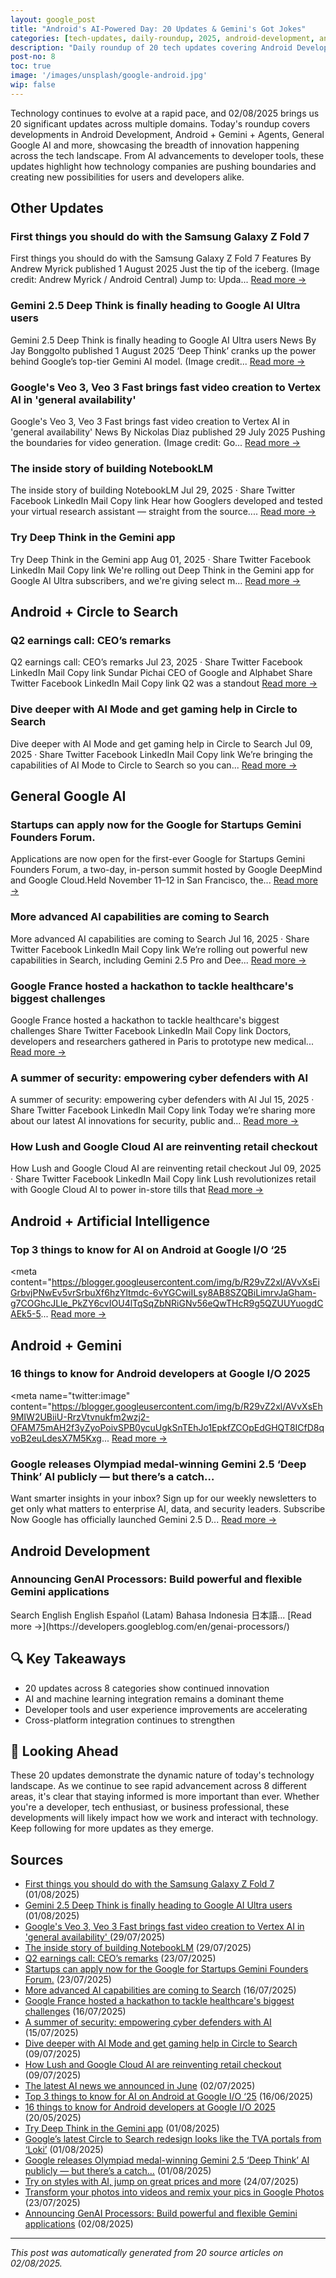 ```yaml
---
layout: google_post
title: "Android's AI-Powered Day: 20 Updates & Gemini's Got Jokes"
categories: [tech-updates, daily-roundup, 2025, android-development, android-+-gemini-+-agents, general-google-ai, android-+-artificial-intelligence, android-+-gemini, privacy-&-security, uncategorized]
description: "Daily roundup of 20 tech updates covering Android Development, Android + Gemini + Agents, General Google AI and more. Stay informed on the latest developments."
post-no: 8
toc: true
image: '/images/unsplash/google-android.jpg'
wip: false
---
```


Technology continues to evolve at a rapid pace, and 02/08/2025 brings us 20 significant updates across multiple domains. Today's roundup covers developments in Android Development, Android + Gemini + Agents, General Google AI and more, showcasing the breadth of innovation happening across the tech landscape. From AI advancements to developer tools, these updates highlight how technology companies are pushing boundaries and creating new possibilities for users and developers alike.

## Other Updates

###  First things you should do with the Samsung Galaxy Z Fold 7 

First things you should do with the Samsung Galaxy Z Fold 7 Features By Andrew Myrick published 1 August 2025 Just the tip of the iceberg. (Image credit: Andrew Myrick / Android Central) Jump to: Upda... [Read more →](https://www.androidcentral.com/phones/samsung-galaxy/first-things-you-should-do-with-the-samsung-galaxy-z-fold-7)

###  Gemini 2.5 Deep Think is finally heading to Google AI Ultra users 

Gemini 2.5 Deep Think is finally heading to Google AI Ultra users News By Jay Bonggolto published 1 August 2025 ‘Deep Think’ cranks up the power behind Google’s top-tier Gemini AI model. (Image credit... [Read more →](https://www.androidcentral.com/apps-software/gemini-2-5-deep-think-is-finally-heading-to-google-ai-ultra-users)

###  Google's Veo 3, Veo 3 Fast brings fast video creation to Vertex AI in 'general availability' 

Google's Veo 3, Veo 3 Fast brings fast video creation to Vertex AI in 'general availability' News By Nickolas Diaz published 29 July 2025 Pushing the boundaries for video generation. (Image credit: Go... [Read more →](https://www.androidcentral.com/apps-software/ai/google-veo-3-veo-3-fast-fast-video-creation-vertex-ai-feature-teaser-announced)

### The inside story of building NotebookLM

The inside story of building NotebookLM Jul 29, 2025 · Share Twitter Facebook LinkedIn Mail Copy link Hear how Googlers developed and tested your virtual research assistant — straight from the source.... [Read more →](https://blog.google/technology/ai/developing-notebooklm/)

### Try Deep Think in the Gemini app

Try Deep Think in the Gemini app Aug 01, 2025 · Share Twitter Facebook LinkedIn Mail Copy link We're rolling out Deep Think in the Gemini app for Google AI Ultra subscribers, and we're giving select m... [Read more →](https://blog.google/products/gemini/gemini-2-5-deep-think/)

## Android + Circle to Search

### Q2 earnings call: CEO’s remarks

Q2 earnings call: CEO’s remarks Jul 23, 2025 · Share Twitter Facebook LinkedIn Mail Copy link Sundar Pichai CEO of Google and Alphabet Share Twitter Facebook LinkedIn Mail Copy link Q2 was a standout [Read more →](https://blog.google/inside-google/message-ceo/alphabet-earnings-q2-2025/)

### Dive deeper with AI Mode and get gaming help in Circle to Search

Dive deeper with AI Mode and get gaming help in Circle to Search Jul 09, 2025 · Share Twitter Facebook LinkedIn Mail Copy link We’re bringing the capabilities of AI Mode to Circle to Search so you can... [Read more →](https://blog.google/products/search/circle-to-search-ai-mode-gaming/)

## General Google AI

### Startups can apply now for the Google for Startups Gemini Founders Forum.

Applications are now open for the first-ever Google for Startups Gemini Founders Forum, a two-day, in-person summit hosted by Google DeepMind and Google Cloud.Held November 11–12 in San Francisco, the... [Read more →](https://blog.google/outreach-initiatives/entrepreneurs/apply-google-for-startups-gemini-founders-fund/)

### More advanced AI capabilities are coming to Search

More advanced AI capabilities are coming to Search Jul 16, 2025 · Share Twitter Facebook LinkedIn Mail Copy link We’re rolling out powerful new capabilities in Search, including Gemini 2.5 Pro and Dee... [Read more →](https://blog.google/products/search/deep-search-business-calling-google-search/)

### Google France hosted a hackathon to tackle healthcare's biggest challenges

Google France hosted a hackathon to tackle healthcare's biggest challenges Share Twitter Facebook LinkedIn Mail Copy link Doctors, developers and researchers gathered in Paris to prototype new medical... [Read more →](https://blog.google/technology/health/google-france-ai-healthcare-hackathon/)

### A summer of security: empowering cyber defenders with AI

A summer of security: empowering cyber defenders with AI Jul 15, 2025 · Share Twitter Facebook LinkedIn Mail Copy link Today we’re sharing more about our latest AI innovations for security, public and... [Read more →](https://blog.google/technology/safety-security/cybersecurity-updates-summer-2025/)

### How Lush and Google Cloud AI are reinventing retail checkout

How Lush and Google Cloud AI are reinventing retail checkout Jul 09, 2025 · Share Twitter Facebook LinkedIn Mail Copy link Lush revolutionizes retail with Google Cloud AI to power in-store tills that [Read more →](https://blog.google/around-the-globe/google-europe/united-kingdom/how-lush-and-google-cloud-ai-are-reinventing-retail-checkout/)

## Android + Artificial Intelligence

### Top 3 things to know for AI on Android at Google I/O ‘25

<meta content="https://blogger.googleusercontent.com/img/b/R29vZ2xl/AVvXsEiGrbvjPNwEv5vrSrbuXf6hzYltmdc-6vYGCwiILsy8AB8SZQBiLimrvJaGham-g7COGhcJLle_PkZY6cvIOU4lTqSqZbNRiGNv56eQwTHcR9g5QZUUYuogdCAEk5-5... [Read more →](https://android-developers.googleblog.com/2025/06/top-3-updates-for-ai-on-android-google-io.html)

## Android + Gemini

### 16 things to know for Android developers at Google I/O 2025

<meta name="twitter:image" content="https://blogger.googleusercontent.com/img/b/R29vZ2xl/AVvXsEh9MIW2UBiiU-RrzVtvnukfm2wzj2-OFAM75mAH2f3yZyoPoivSPB0ycuUgkSnTEhJo1EpkfZCOpEdGHQT8ICfD8qvoB2euLdesX7M5Kxg... [Read more →](https://android-developers.googleblog.com/2025/05/16-things-to-know-for-android-developers-google-io-2025.html)

### Google releases Olympiad medal-winning Gemini 2.5 ‘Deep Think’ AI publicly — but there’s a catch…

Want smarter insights in your inbox? Sign up for our weekly newsletters to get only what matters to enterprise AI, data, and security leaders. Subscribe Now Google has officially launched Gemini 2.5 D... [Read more →](https://venturebeat.com/ai/google-releases-olympiad-medal-winning-gemini-2-5-deep-think-ai-publicly-but-theres-a-catch/)

## Android Development

### Announcing GenAI Processors: Build powerful and flexible Gemini applications

<iframe src="https://www.googletagmanager.com/ns.html?id=GTM-WVTLDSL " height="0" width="0" style="display:none;visibility:hidden"></iframe> Search English English Español (Latam) Bahasa Indonesia 日本語... [Read more →](https://developers.googleblog.com/en/genai-processors/)

## 🔍 Key Takeaways

- 20 updates across 8 categories show continued innovation
- AI and machine learning integration remains a dominant theme
- Developer tools and user experience improvements are accelerating
- Cross-platform integration continues to strengthen

## 🚀 Looking Ahead

These 20 updates demonstrate the dynamic nature of today's technology landscape. As we continue to see rapid advancement across 8 different areas, it's clear that staying informed is more important than ever. Whether you're a developer, tech enthusiast, or business professional, these developments will likely impact how we work and interact with technology. Keep following for more updates as they emerge.

## Sources

- [ First things you should do with the Samsung Galaxy Z Fold 7 ](https://www.androidcentral.com/phones/samsung-galaxy/first-things-you-should-do-with-the-samsung-galaxy-z-fold-7) (01/08/2025)
- [ Gemini 2.5 Deep Think is finally heading to Google AI Ultra users ](https://www.androidcentral.com/apps-software/gemini-2-5-deep-think-is-finally-heading-to-google-ai-ultra-users) (01/08/2025)
- [ Google's Veo 3, Veo 3 Fast brings fast video creation to Vertex AI in 'general availability' ](https://www.androidcentral.com/apps-software/ai/google-veo-3-veo-3-fast-fast-video-creation-vertex-ai-feature-teaser-announced) (29/07/2025)
- [The inside story of building NotebookLM](https://blog.google/technology/ai/developing-notebooklm/) (29/07/2025)
- [Q2 earnings call: CEO’s remarks](https://blog.google/inside-google/message-ceo/alphabet-earnings-q2-2025/) (23/07/2025)
- [Startups can apply now for the Google for Startups Gemini Founders Forum.](https://blog.google/outreach-initiatives/entrepreneurs/apply-google-for-startups-gemini-founders-fund/) (23/07/2025)
- [More advanced AI capabilities are coming to Search](https://blog.google/products/search/deep-search-business-calling-google-search/) (16/07/2025)
- [Google France hosted a hackathon to tackle healthcare's biggest challenges](https://blog.google/technology/health/google-france-ai-healthcare-hackathon/) (16/07/2025)
- [A summer of security: empowering cyber defenders with AI](https://blog.google/technology/safety-security/cybersecurity-updates-summer-2025/) (15/07/2025)
- [Dive deeper with AI Mode and get gaming help in Circle to Search](https://blog.google/products/search/circle-to-search-ai-mode-gaming/) (09/07/2025)
- [How Lush and Google Cloud AI are reinventing retail checkout](https://blog.google/around-the-globe/google-europe/united-kingdom/how-lush-and-google-cloud-ai-are-reinventing-retail-checkout/) (09/07/2025)
- [The latest AI news we announced in June](https://blog.google/technology/ai/google-ai-updates-june-2025/) (02/07/2025)
- [Top 3 things to know for AI on Android at Google I/O ‘25](https://android-developers.googleblog.com/2025/06/top-3-updates-for-ai-on-android-google-io.html) (16/06/2025)
- [16 things to know for Android developers at Google I/O 2025](https://android-developers.googleblog.com/2025/05/16-things-to-know-for-android-developers-google-io-2025.html) (20/05/2025)
- [Try Deep Think in the Gemini app](https://blog.google/products/gemini/gemini-2-5-deep-think/) (01/08/2025)
- [Google’s latest Circle to Search redesign looks like the TVA portals from ‘Loki’](https://9to5google.com/2025/08/01/new-circle-to-search-animation/) (01/08/2025)
- [Google releases Olympiad medal-winning Gemini 2.5 ‘Deep Think’ AI publicly — but there’s a catch…](https://venturebeat.com/ai/google-releases-olympiad-medal-winning-gemini-2-5-deep-think-ai-publicly-but-theres-a-catch/) (01/08/2025)
- [Try on styles with AI, jump on great prices and more](https://blog.google/products/shopping/back-to-school-ai-updates-try-on-price-alerts/) (24/07/2025)
- [Transform your photos into videos and remix your pics in Google Photos](https://blog.google/products/photos/photo-to-video-remix-create-tab/) (23/07/2025)
- [Announcing GenAI Processors: Build powerful and flexible Gemini applications](https://developers.googleblog.com/en/genai-processors/) (02/08/2025)

---
*This post was automatically generated from 20 source articles on 02/08/2025.*
